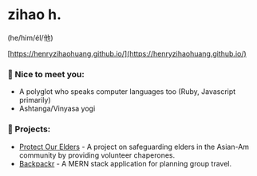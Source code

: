 
# zihao h.
(he/him/él/他)

[https://henryzihaohuang.github.io/](https://henryzihaohuang.github.io/)

### 💬  Nice to meet you:
* A polyglot who speaks computer languages too (Ruby, Javascript primarily)
* Ashtanga/Vinyasa yogi


### 🌱 Projects:
* [Protect Our Elders](https://protectourelders.herokuapp.com/) - 
A project on safeguarding elders in the Asian-Am community by providing volunteer chaperones.
* [Backpackr](https://backpackr-aa.herokuapp.com/) -
 A MERN stack application for planning group travel.





